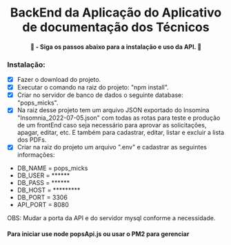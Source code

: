 <h1 align="center">BackEnd da Aplicação do Aplicativo de documentação dos Técnicos</h1>

<h4 align="center">	🚧  - Siga os passos abaixo para a instalação e uso da API.  🚧 </h4>

### Instalação:

- [x] Fazer o download do projeto.
- [x] Executar o comando na raiz do projeto: "npm install".
- [x] Criar no servidor de banco de dados o seguinte database: "pops_micks".
- [x] Na raiz desse projeto tem um arquivo JSON exportado do Insomina "Insomnia_2022-07-05.json" com todas as rotas para teste e produção de um frontEnd caso seja necessário para aprovar as solicitações, apagar, editar, etc. E também para cadastrar, editar, listar e excluir a lista dos PDFs.
- [x] Criar na raiz do projeto um arquivo ".env" e cadastrar as seguintes informações:
<ul>
    <li>DB_NAME = pops_micks</li>
    <li>DB_USER = ******</li>
    <li>DB_PASS = ******</li>
    <li>DB_HOST = *********</li>
    <li>DB_PORT = 3306</li>
    <li>API_PORT = 8080</li>
</ul>
<p>OBS: Mudar a porta da API e do servidor mysql conforme a necessidade.</p>


<h4>Para iniciar use node popsApi.js ou usar o PM2 para gerenciar</h4>
